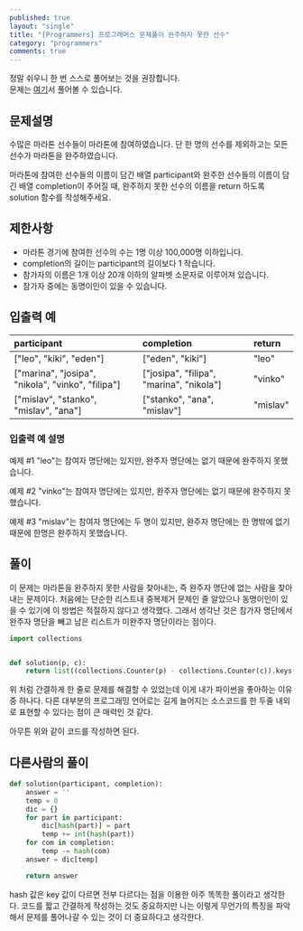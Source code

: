 ```yaml
---
published: true
layout: "single"
title: "[Programmers] 프로그래머스 문제풀이 완주하지 못한 선수"
category: "programmers"
comments: true
---
```


정말 쉬우니 한 번 스스로 풀어보는 것을 권장합니다.  
문제는 [여기](https://programmers.co.kr/learn/courses/30/lessons/42576)서 풀어볼 수 있습니다.

## 문제설명

수많은 마라톤 선수들이 마라톤에 참여하였습니다. 단 한 명의 선수를 제외하고는 모든 선수가 마라톤을 완주하였습니다.

마라톤에 참여한 선수들의 이름이 담긴 배열 participant와 완주한 선수들의 이름이 담긴 배열 completion이 주어질 때, 완주하지 못한 선수의 이름을 return 하도록 solution 함수를 작성해주세요.

## 제한사항

- 마라톤 경기에 참여한 선수의 수는 1명 이상 100,000명 이하입니다.
- completion의 길이는 participant의 길이보다 1 작습니다.
- 참가자의 이름은 1개 이상 20개 이하의 알파벳 소문자로 이루어져 있습니다.
- 참가자 중에는 동명이인이 있을 수 있습니다.

## 입출력 예

|participant|completion|return|
|:-|:-|:-|
|["leo", "kiki", "eden"]|["eden", "kiki"]|"leo"|
|["marina", "josipa", "nikola", "vinko", "filipa"]|["josipa", "filipa", "marina", "nikola"]|"vinko"|
|["mislav", "stanko", "mislav", "ana"]|["stanko", "ana", "mislav"]|"mislav"|

### 입출력 예 설명

예제 #1
"leo"는 참여자 명단에는 있지만, 완주자 명단에는 없기 때문에 완주하지 못했습니다.

예제 #2
"vinko"는 참여자 명단에는 있지만, 완주자 명단에는 없기 때문에 완주하지 못했습니다.

예제 #3
"mislav"는 참여자 명단에는 두 명이 있지만, 완주자 명단에는 한 명밖에 없기 때문에 한명은 완주하지 못했습니다.

## 풀이

이 문제는 마라톤을 완주하지 못한 사람을 찾아내는, 즉 완주자 명단에 없는 사람을 찾아내는 문제이다. 처음에는 단순한 리스트내 중복제거 문제인 줄 알았으나 동명이인이 있을 수 있기에 이 방법은 적절하지 않다고 생각했다. 그래서 생각난 것은 참가자 명단에서 완주자 명단을 빼고 남은 리스트가 미완주자 명단이라는 점이다.

```python
import collections


def solution(p, c):
    return list((collections.Counter(p) - collections.Counter(c)).keys())[0]
```

위 처럼 간결하게 한 줄로 문제를 해결할 수 있었는데 이게 내가 파이썬을 좋아하는 이유 중 하나다. 다른 대부분의 프로그래밍 언어로는 길게 늘어지는 소스코드를 한 두줄 내외로 표현할 수 있다는 점이 큰 매력인 것 같다.

아무튼 위와 같이 코드를 작성하면 된다.

## 다른사람의 풀이

```python
def solution(participant, completion):
    answer = ''
    temp = 0
    dic = {}
    for part in participant:
        dic[hash(part)] = part
        temp += int(hash(part))
    for com in completion:
        temp -= hash(com)
    answer = dic[temp]

    return answer
```

hash 값은 key 값이 다르면 전부 다르다는 점을 이용한 아주 똑똑한 풀이라고 생각한다. 코드를 짧고 간결하게 작성하는 것도 중요하지만 나는 이렇게 무언가의 특징을 파악해서 문제를 풀어나갈 수 있는 것이 더 중요하다고 생각한다.

